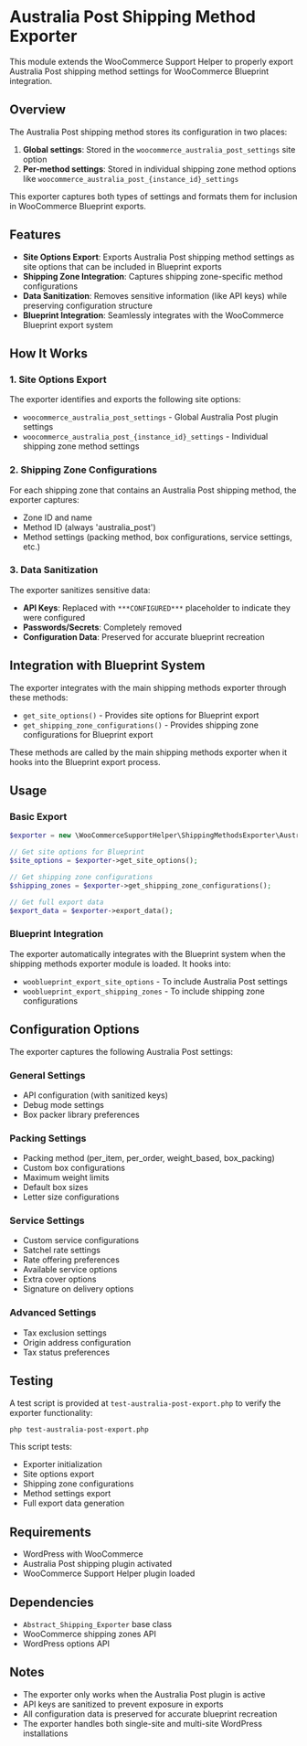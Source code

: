 # Australia Post Shipping Method Exporter

This module extends the WooCommerce Support Helper to properly export Australia Post shipping method settings for WooCommerce Blueprint integration.

## Overview

The Australia Post shipping method stores its configuration in two places:
1. **Global settings**: Stored in the `woocommerce_australia_post_settings` site option
2. **Per-method settings**: Stored in individual shipping zone method options like `woocommerce_australia_post_{instance_id}_settings`

This exporter captures both types of settings and formats them for inclusion in WooCommerce Blueprint exports.

## Features

- **Site Options Export**: Exports Australia Post shipping method settings as site options that can be included in Blueprint exports
- **Shipping Zone Integration**: Captures shipping zone-specific method configurations
- **Data Sanitization**: Removes sensitive information (like API keys) while preserving configuration structure
- **Blueprint Integration**: Seamlessly integrates with the WooCommerce Blueprint export system

## How It Works

### 1. Site Options Export

The exporter identifies and exports the following site options:

- `woocommerce_australia_post_settings` - Global Australia Post plugin settings
- `woocommerce_australia_post_{instance_id}_settings` - Individual shipping zone method settings

### 2. Shipping Zone Configurations

For each shipping zone that contains an Australia Post shipping method, the exporter captures:

- Zone ID and name
- Method ID (always 'australia_post')
- Method settings (packing method, box configurations, service settings, etc.)

### 3. Data Sanitization

The exporter sanitizes sensitive data:

- **API Keys**: Replaced with `***CONFIGURED***` placeholder to indicate they were configured
- **Passwords/Secrets**: Completely removed
- **Configuration Data**: Preserved for accurate blueprint recreation

## Integration with Blueprint System

The exporter integrates with the main shipping methods exporter through these methods:

- `get_site_options()` - Provides site options for Blueprint export
- `get_shipping_zone_configurations()` - Provides shipping zone configurations for Blueprint export

These methods are called by the main shipping methods exporter when it hooks into the Blueprint export process.

## Usage

### Basic Export

```php
$exporter = new \WooCommerceSupportHelper\ShippingMethodsExporter\AustraliaPost\Australia_Post_Exporter();

// Get site options for Blueprint
$site_options = $exporter->get_site_options();

// Get shipping zone configurations
$shipping_zones = $exporter->get_shipping_zone_configurations();

// Get full export data
$export_data = $exporter->export_data();
```

### Blueprint Integration

The exporter automatically integrates with the Blueprint system when the shipping methods exporter module is loaded. It hooks into:

- `wooblueprint_export_site_options` - To include Australia Post settings
- `wooblueprint_export_shipping_zones` - To include shipping zone configurations

## Configuration Options

The exporter captures the following Australia Post settings:

### General Settings
- API configuration (with sanitized keys)
- Debug mode settings
- Box packer library preferences

### Packing Settings
- Packing method (per_item, per_order, weight_based, box_packing)
- Custom box configurations
- Maximum weight limits
- Default box sizes
- Letter size configurations

### Service Settings
- Custom service configurations
- Satchel rate settings
- Rate offering preferences
- Available service options
- Extra cover options
- Signature on delivery options

### Advanced Settings
- Tax exclusion settings
- Origin address configuration
- Tax status preferences

## Testing

A test script is provided at `test-australia-post-export.php` to verify the exporter functionality:

```bash
php test-australia-post-export.php
```

This script tests:
- Exporter initialization
- Site options export
- Shipping zone configurations
- Method settings export
- Full export data generation

## Requirements

- WordPress with WooCommerce
- Australia Post shipping plugin activated
- WooCommerce Support Helper plugin loaded

## Dependencies

- `Abstract_Shipping_Exporter` base class
- WooCommerce shipping zones API
- WordPress options API

## Notes

- The exporter only works when the Australia Post plugin is active
- API keys are sanitized to prevent exposure in exports
- All configuration data is preserved for accurate blueprint recreation
- The exporter handles both single-site and multi-site WordPress installations
